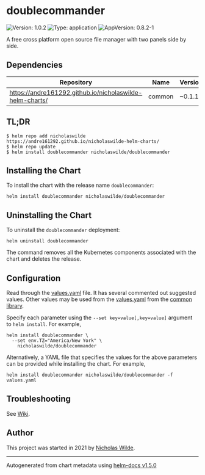 # doublecommander

![Version: 1.0.2](https://img.shields.io/badge/Version-1.0.2-informational?style=flat-square) ![Type: application](https://img.shields.io/badge/Type-application-informational?style=flat-square) ![AppVersion: 0.8.2-1](https://img.shields.io/badge/AppVersion-0.8.2--1-informational?style=flat-square)

A free cross platform open source file manager with two panels side by side.

## Dependencies

| Repository | Name | Version |
|------------|------|---------|
| https://andre161292.github.io/nicholaswilde-helm-charts/ | common | ~0.1.13 |

## TL;DR
```console
$ helm repo add nicholaswilde https://andre161292.github.io/nicholaswilde-helm-charts/
$ helm repo update
$ helm install doublecommander nicholaswilde/doublecommander
```

## Installing the Chart
To install the chart with the release name `doublecommander`:
```console
helm install doublecommander nicholaswilde/doublecommander
```

## Uninstalling the Chart
To uninstall the `doublecommander` deployment:
```console
helm uninstall doublecommander
```
The command removes all the Kubernetes components associated with the chart and deletes the release.

## Configuration

Read through the [values.yaml](./values.yaml) file. It has several commented out suggested values.
Other values may be used from the [values.yaml](../common/values.yaml) from the [common library](../common).

Specify each parameter using the `--set key=value[,key=value]` argument to `helm install`. For example,
```console
helm install doublecommander \
  --set env.TZ="America/New York" \
    nicholaswilde/doublecommander
```

Alternatively, a YAML file that specifies the values for the above parameters can be provided while installing the chart.
For example,
```console
helm install doublecommander nicholaswilde/doublecommander -f values.yaml
```

## Troubleshooting
See [Wiki](https://github.com/nicholaswilde/helm-charts/wiki/Troubleshooting).

## Author
This project was started in 2021 by [Nicholas Wilde](https://github.com/nicholaswilde).

----------------------------------------------
Autogenerated from chart metadata using [helm-docs v1.5.0](https://github.com/norwoodj/helm-docs/releases/v1.5.0)
